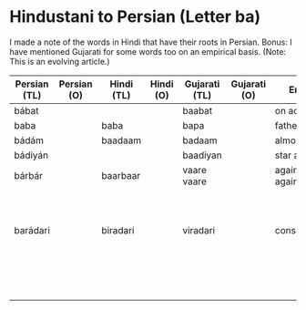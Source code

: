 # Hindustani to Persian (Letter ba)

I made a note of the words in Hindi that have their roots in Persian. Bonus: I have mentioned Gujarati for some words too on an empirical basis. (Note: This is an evolving article.)

| Persian (TL) | Persian (O) | Hindi (TL) | Hindi (O) | Gujarati (TL) | Gujarati (O) | English         | Media link | Notes                                                            |
|--------------|-------------|------------|-----------|---------------|--------------|-----------------|------------|------------------------------------------------------------------|
| bábat        |             |            |           | baabat        |              | on account of   | 1          |                                                                  |
| baba         |             | baba       |           | bapa          |              | father          |            |                                                                  |
| bádám        |             | baadaam    |           | badaam        |              | almond          | 1          |                                                                  |
| bádiyán      |             |            |           | baadiyan      |              | star anise      | 1          |                                                                  |
| bárbár       |             | baarbaar   |           | vaare vaare   |              | again and again | 1          |                                                                  |
| barádari     |             | biradari   |           | viradari      |              | consanguinity   | 1          | also sometimes refers to caste or society in Indian subcontinent |
|              |             |            |           |               |              |                 |            |                                                                  |
|              |             |            |           |               |              |                 |            |                                                                  |
|              |             |            |           |               |              |                 |            |                                                                  |
|              |             |            |           |               |              |                 |            |                                                                  |
|              |             |            |           |               |              |                 |            |                                                                  |
|              |             |            |           |               |              |                 |            |                                                                  |
|              |             |            |           |               |              |                 |            |                                                                  |
|              |             |            |           |               |              |                 |            |                                                                  |
